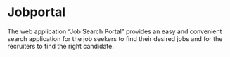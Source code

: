 # Jobportal
The web application “Job Search Portal” provides an easy and convenient search application for the job seekers to find their desired jobs and for the recruiters to find the right candidate.
